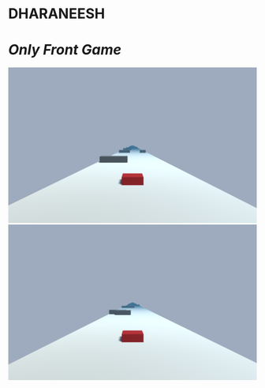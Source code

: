 # DHARANEESH
# _Only Front Game_


<tr>
    <td valign="top"><img src="./Screenshot (24).png"></td>
</tr>

<tr>
    <td valign="top"><img src="./Screenshot (25).png"/></td>
<tr>